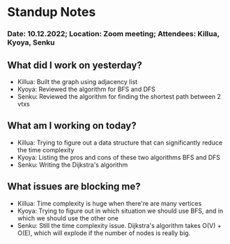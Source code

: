 # Standup Notes
### Date: 10.12.2022;  Location: Zoom meeting;  Attendees: Killua, Kyoya, Senku
## What did I work on yesterday?
- Killua: Built the graph using adjacency list
- Kyoya: Reviewed the algorithm for BFS and DFS
- Senku: Reviewed the algorithm for finding the shortest path between 2 vtxs
## What am I working on today?
- Killua: Trying to figure out a data structure that can significantly reduce the time complexity
- Kyoya: Listing the pros and cons of these two algorithms BFS and DFS
- Senku: Writing the Dijkstra's algorithm
## What issues are blocking me?
- Killua: Time complexity is huge when there're are many vertices
- Kyoya: Trying to figure out in which situation we should use BFS, and in which we should use the other one
- Senku: Still the time complexity issue. Dijkstra's algorithm takes O(V) + O(E), which will explode if the number of nodes is really big.
